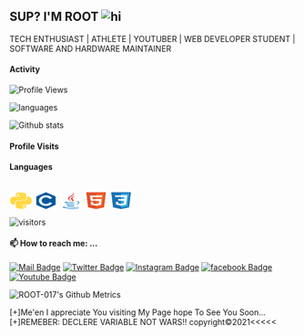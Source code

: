 ## SUP? I'M ROOT <img src="https://user-images.githubusercontent.com/1303154/88677602-1635ba80-d120-11ea-84d8-d263ba5fc3c0.gif" width="28px" alt="hi">
TECH ENTHUSIAST | ATHLETE | YOUTUBER | WEB DEVELOPER STUDENT | SOFTWARE AND HARDWARE MAINTAINER

#### Activity
<!--START_SECTION:waka-->

![Profile Views](http://img.shields.io/badge/Profile%20Views-25-blue)


![languages](https://github-readme-stats.vercel.app/api/top-langs/?username=ROOT-017&layout=compact&theme=chartreuse-dark)
<!--<a href="https://github.com/anuraghazra/github-readme-stats">
  <img align="left" width=45% src="https://github-readme-stats.vercel.app/api/top-langs/?username=ROOT-017&layout=compact&theme=chartreuse-dark" />
</a>
-->



<!--END_SECTION:waka-->



![Github stats](https://github-readme-stats.vercel.app/api?username=ROOT-017&show_icons=true&count_private=true&theme=chartreuse-dark)
 
 #### Profile Visits 
 #### Languages

<div>
<div style="display: inline_block"><br>
  <img align="center" alt="Uly-Js" height="30" width="40" src="https://raw.githubusercontent.com/devicons/devicon/master/icons/python/python-plain.svg">
  <img align="center" alt="Uly-Ts" height="30" width="40" src="https://raw.githubusercontent.com/devicons/devicon/master/icons/c/c-plain.svg">
  <img align="center" alt="Uly-React" height="30" width="40" src="https://raw.githubusercontent.com/devicons/devicon/master/icons/java/java-original.svg">
  <img align="center" alt="Uly-HTML" height="30" width="40" src="https://raw.githubusercontent.com/devicons/devicon/master/icons/html5/html5-original.svg">
  <img align="center" alt="Uly-CSS" height="30" width="40" src="https://raw.githubusercontent.com/devicons/devicon/master/icons/css3/css3-original.svg">
  
</div>


![visitors](https://visitor-badge.glitch.me/badge?page_id=ROOT-017)
#### 📫 How to reach me: ...


[![Mail Badge](https://img.shields.io/badge/-nkwetachaterence-c0392b?style=flat&labelColor=c0392b&logo=gmail&logoColor=white)](mailto:nkwetachaterence17@gmail.com)
[![Twitter Badge](https://img.shields.io/badge/-@RootMultivate-1ca0f1?style=flat&labelColor=1ca0f1&logo=twitter&logoColor=white&link=https://twitter.com/RootMultivate)](https://twitter.com/RootMultivate/) 
[![Instagram Badge](https://img.shields.io/badge/-@jeezyway_terence-ef4c5d?style=flat&labelColor=ef4c5d&logo=instagram&logoColor=white)](https://www.instagram.com/jeezyway_terence/)
[![facebook Badge](https://img.shields.io/badge/-@Jeezyway_Terence-405DE6?style=flat&labelColor=5851DB&logo=facebook&logoColor=white)](https://www.facebook.com/profile.php?id=100009315999653)
[![Youtube Badge](https://img.shields.io/badge/-@ROOT_TECH-cc3300?style=flat&labelColor=cc3300&logo=youtube&logoColor=white)](https://www.youtube.com/channel/UCGv3no5_J8aZLNi-SRxNVNg/)



<p>
    <img width="600"  
         src="https://metrics.lecoq.io/ROOT-017?id=ROOT-017" 
         alt="ROOT-017's Github Metrics"
    />
</p>


[+]Me'en I appreciate You visiting My Page hope To See You Soon...
[+]REMEBER: DECLERE VARIABLE NOT WARS!! copyright©2021<<<<<
